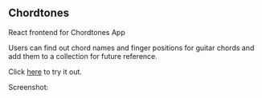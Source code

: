 Chordtones
----------

React frontend for Chordtones App

Users can find out chord names and finger positions for guitar chords and add them to a collection for future reference.

Click [here](https://chordtones.herokuapp.com/) to try it out.

Screenshot:
